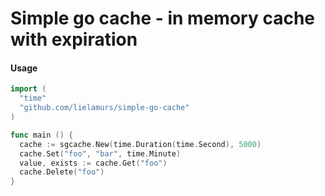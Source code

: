 # Simple go cache - in memory cache with expiration


#### Usage
```go
import (
  "time"
  "github.com/lielamurs/simple-go-cache"
)

func main () {
  cache := sgcache.New(time.Duration(time.Second), 5000)
  cache.Set("foo", "bar", time.Minute)
  value, exists := cache.Get("foo")
  cache.Delete("foo")
}
```